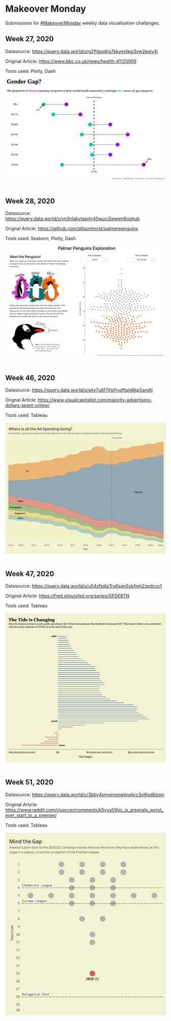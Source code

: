 # Makeover Monday 

Submissions for [#MakeoverMonday](https://www.makeovermonday.co.uk/) weekly data visualisation challanges.

## Week 27, 2020

Datasource: https://query.data.world/s/g2fhbqdlig7kkyextkqj3vw2eejy4j

Original Article: https://www.bbc.co.uk/news/health-41125009

Tools used: Plotly, Dash

<img src="/W27/W27_a.png"/> <br/><br/>

## Week 28, 2020

Datasource: https://query.data.world/s/yn3nlakytapmr45wuci2ewqm6oshub

Orignal Article: https://github.com/allisonhorst/palmerpenguins

Tools used: Seaborn, Plotly, Dash

<img src="/W28/W28.png"/> <br/><br/>

## Week 46, 2020

Datasource: https://query.data.world/s/wty7u6f7ifsjfrvdflajg6kp5andtj

Orignal Article: https://www.visualcapitalist.com/majority-advertising-dollars-spent-online/

Tools used: Tableau

<img src="/W46/W46.png"/> <br/><br/>

## Week 47, 2020

Datasource: https://query.data.world/s/u54zfsdjz7rx6sqn5xbfmh2zpdcucf

Original Article: https://fred.stlouisfed.org/series/GFDEBTN

Tools used: Tableau

<img src="/W47/W47.png"/> <br/><br/>

## Week 51, 2020

Datasource: https://query.data.world/s/3bby4smgiromwbnqkrc3xl6pd6zqjn

Original Article: https://www.reddit.com/r/soccer/comments/k5vya1/this_is_arsenals_worst_ever_start_to_a_premier/

Tools used: Tableau

<img src="/W51/W51.png"/> <br/><br/>
